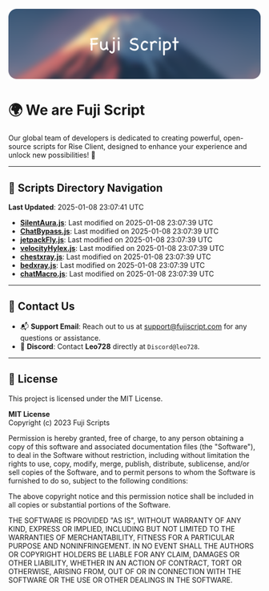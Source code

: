 ![Banner](.github/b.webp)

# 🌍 **We are Fuji Script**

Our global team of developers is dedicated to creating powerful, open-source scripts for Rise Client, designed to enhance your experience and unlock new possibilities! 🌟

---
<!-- SCRIPTS_NAVIGATION_START -->
## 📂 **Scripts Directory Navigation**

**Last Updated**: 2025-01-08 23:07:41 UTC

- **[SilentAura.js](scripts/SilentAura.js)**: Last modified on 2025-01-08 23:07:39 UTC
- **[ChatBypass.js](scripts/ChatBypass.js)**: Last modified on 2025-01-08 23:07:39 UTC
- **[jetpackFly.js](scripts/jetpackFly.js)**: Last modified on 2025-01-08 23:07:39 UTC
- **[velocityHylex.js](scripts/velocityHylex.js)**: Last modified on 2025-01-08 23:07:39 UTC
- **[chestxray.js](scripts/chestxray.js)**: Last modified on 2025-01-08 23:07:39 UTC
- **[bedxray.js](scripts/bedxray.js)**: Last modified on 2025-01-08 23:07:39 UTC
- **[chatMacro.js](scripts/chatMacro.js)**: Last modified on 2025-01-08 23:07:39 UTC

<!-- SCRIPTS_NAVIGATION_END -->

---

## 💬 **Contact Us**  
- 📬 **Support Email**: Reach out to us at [support@fujiscript.com](mailto:support@fujiscript.com) for any questions or assistance.  
- 💬 **Discord**: Contact **Leo728** directly at `Discord@leo728`.

---

## 📜 **License**

This project is licensed under the MIT License.  

**MIT License**  
Copyright (c) 2023 Fuji Scripts  

Permission is hereby granted, free of charge, to any person obtaining a copy of this software and associated documentation files (the "Software"), to deal in the Software without restriction, including without limitation the rights to use, copy, modify, merge, publish, distribute, sublicense, and/or sell copies of the Software, and to permit persons to whom the Software is furnished to do so, subject to the following conditions:  

The above copyright notice and this permission notice shall be included in all copies or substantial portions of the Software.  

THE SOFTWARE IS PROVIDED "AS IS", WITHOUT WARRANTY OF ANY KIND, EXPRESS OR IMPLIED, INCLUDING BUT NOT LIMITED TO THE WARRANTIES OF MERCHANTABILITY, FITNESS FOR A PARTICULAR PURPOSE AND NONINFRINGEMENT. IN NO EVENT SHALL THE AUTHORS OR COPYRIGHT HOLDERS BE LIABLE FOR ANY CLAIM, DAMAGES OR OTHER LIABILITY, WHETHER IN AN ACTION OF CONTRACT, TORT OR OTHERWISE, ARISING FROM, OUT OF OR IN CONNECTION WITH THE SOFTWARE OR THE USE OR OTHER DEALINGS IN THE SOFTWARE.  
